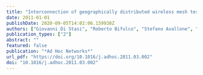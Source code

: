 ```yaml
---
title: "Interconnection of geographically distributed wireless mesh testbeds: Resource sharing on a large scale"
date: 2011-01-01
publishDate: 2020-09-05T14:02:06.159938Z
authors: ["Giovanni Di Stasi", "Roberto Bifulco", "Stefano Avallone", "Roberto Canonico", "Apostolos Apostolaras", "Nikolaos Giallelis", "Thanasis Korakis", "Leandros Tassiulas"]
publication_types: ["2"]
abstract: ""
featured: false
publication: "*Ad Hoc Networks*"
url_pdf: "https://doi.org/10.1016/j.adhoc.2011.03.002"
doi: "10.1016/j.adhoc.2011.03.002"
---
```


